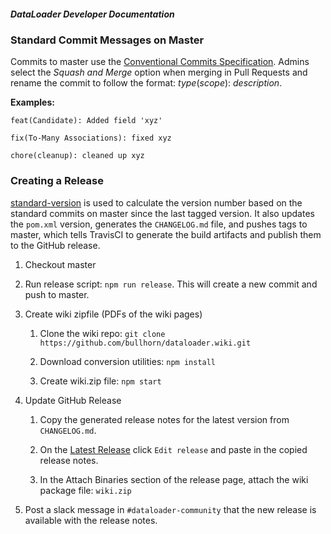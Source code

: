 ##### DataLoader Developer Documentation

### Standard Commit Messages on Master

Commits to master use the [Conventional Commits Specification](https://conventionalcommits.org/). Admins select the _Squash and Merge_ option when merging in Pull Requests and rename the commit to follow the format: _type_(_scope_): _description_. 

__Examples:__ 

`feat(Candidate): Added field 'xyz'`

`fix(To-Many Associations): fixed xyz`

`chore(cleanup): cleaned up xyz`

### Creating a Release

[standard-version](https://www.npmjs.com/package/standard-version) is used to calculate the version number based on the standard commits on master since the last tagged version. It also updates the `pom.xml` version, generates the `CHANGELOG.md` file, and pushes tags to master, which tells TravisCI to generate the build artifacts and publish them to the GitHub release.

 1. Checkout master
  
 2. Run release script: `npm run release`. This will create a new commit and push to master.
     
 3. Create wiki zipfile (PDFs of the wiki pages)
 
    1. Clone the wiki repo: `git clone https://github.com/bullhorn/dataloader.wiki.git`
     
    2. Download conversion utilities: `npm install`

    3. Create wiki.zip file: `npm start`

 4. Update GitHub Release

    1. Copy the generated release notes for the latest version from `CHANGELOG.md`.

    2. On the [Latest Release](https://github.com/bullhorn/dataloader/releases/latest) click `Edit release` and paste in the copied release notes.

    3. In the Attach Binaries section of the release page, attach the wiki package file: `wiki.zip`

 5. Post a slack message in `#dataloader-community` that the new release is available with the release notes.
